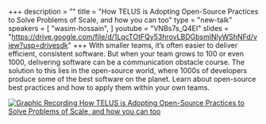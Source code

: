 +++
description = ""
title = "How TELUS is Adopting Open-Source Practices to Solve Problems of Scale, and how you can too"
type = "new-talk"
speakers = [
        "wasim-hossain",
]
youtube = "VNBs7s_Q4EI"
slides = "https://drive.google.com/file/d/1LqcTOtFQy53hrovLBDGbsmlNlyWShNFd/view?usp=drivesdk"
+++
With smaller teams, it’s often easier to deliver efficient, consistent software. But when your team grows to 100 or even 1000, delivering software can be a communication obstacle course. The solution to this lies in the open-source world, where 1000s of developers produce some of the best software on the planet. Learn about open-source best practices and how to apply them within your own teams.

<a href="https://assets.devopsdays.org/events/2019/toronto/WasimHossain_InnerSource_Lg.jpg" target="_blank"><img src="https://assets.devopsdays.org/events/2019/toronto/WasimHossain_InnerSource.png" alt="Graphic Recording How TELUS is Adopting Open-Source Practices to Solve Problems of Scale, and how you can too" /></a>